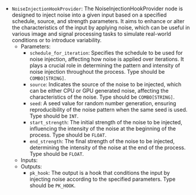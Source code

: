 - `NoiseInjectionHookProvider`: The NoiseInjectionHookProvider node is designed to inject noise into a given input based on a specified schedule, source, and strength parameters. It aims to enhance or alter the characteristics of the input by applying noise, which can be useful in various image and signal processing tasks to simulate real-world conditions or to introduce variability.
    - Parameters:
        - `schedule_for_iteration`: Specifies the schedule to be used for noise injection, affecting how noise is applied over iterations. It plays a crucial role in determining the pattern and intensity of noise injection throughout the process. Type should be `COMBO[STRING]`.
        - `source`: Indicates the source of the noise to be injected, which can be either CPU or GPU generated noise, affecting the characteristics of the noise. Type should be `COMBO[STRING]`.
        - `seed`: A seed value for random number generation, ensuring reproducibility of the noise pattern when the same seed is used. Type should be `INT`.
        - `start_strength`: The initial strength of the noise to be injected, influencing the intensity of the noise at the beginning of the process. Type should be `FLOAT`.
        - `end_strength`: The final strength of the noise to be injected, determining the intensity of the noise at the end of the process. Type should be `FLOAT`.
    - Inputs:
    - Outputs:
        - `pk_hook`: The output is a hook that conditions the input by injecting noise according to the specified parameters. Type should be `PK_HOOK`.
